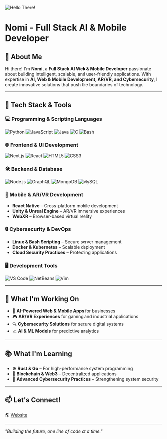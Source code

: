 
![Hello There!](https://media0.giphy.com/media/xTiIzJSKB4l7xTouE8/giphy.gif)

# **Nomi - Full Stack AI & Mobile Developer**

## 🚀 About Me
Hi there! I'm **Nomi**, a **Full Stack AI Web & Mobile Developer** passionate about building intelligent, scalable, and user-friendly applications. With expertise in **AI, Web & Mobile Development, AR/VR, and Cybersecurity**, I create innovative solutions that push the boundaries of technology.

---

## 🔧 Tech Stack & Tools

### 💻 Programming & Scripting Languages
![Python](https://github.com/curtainteddy/curtainteddy/blob/main/src/images/python-original.svg) ![JavaScript](https://github.com/curtainteddy/curtainteddy/blob/main/src/images/javascript-original.svg) ![Java](https://github.com/curtainteddy/curtainteddy/blob/main/src/images/java-original.svg) ![C](https://github.com/curtainteddy/curtainteddy/blob/main/src/images/c-original.svg) ![Bash](https://github.com/curtainteddy/curtainteddy/blob/main/src/images/bash-original.svg)

### 🌐 Frontend & UI Development
![Next.js](https://github.com/curtainteddy/curtainteddy/blob/main/src/images/nodejs-original.svg) ![React](https://github.com/curtainteddy/curtainteddy/blob/main/src/images/javascript-original.svg) ![HTML5](https://github.com/curtainteddy/curtainteddy/blob/main/src/images/html5-original.svg) ![CSS3](https://github.com/curtainteddy/curtainteddy/blob/main/src/images/css3-original.svg)

### 🛠 Backend & Database
![Node.js](https://github.com/curtainteddy/curtainteddy/blob/main/src/images/nodejs-original.svg) ![GraphQL](https://github.com/curtainteddy/curtainteddy/blob/main/src/images/graphql-plain.svg) ![MongoDB](https://github.com/curtainteddy/curtainteddy/blob/main/src/images/mongodb-original.svg) ![MySQL](https://github.com/curtainteddy/curtainteddy/blob/main/src/images/mysql-original.svg)

### 📱 Mobile & AR/VR Development
- **React Native** – Cross-platform mobile development
- **Unity & Unreal Engine** – AR/VR immersive experiences
- **WebXR** – Browser-based virtual reality

### 🔒 Cybersecurity & DevOps
- **Linux & Bash Scripting** – Secure server management
- **Docker & Kubernetes** – Scalable deployment
- **Cloud Security Practices** – Protecting applications

### 🖥 Development Tools
![VS Code](https://github.com/curtainteddy/curtainteddy/blob/main/src/images/vscode-original.svg) ![NetBeans](https://github.com/curtainteddy/curtainteddy/blob/main/src/images/Apache_NetBeans.svg) ![Vim](https://github.com/curtainteddy/curtainteddy/blob/main/src/images/Vim.svg)

---

## 🚀 What I'm Working On
- 🤖 **AI-Powered Web & Mobile Apps** for businesses
- 🎮 **AR/VR Experiences** for gaming and industrial applications
- 🔍 **Cybersecurity Solutions** for secure digital systems
- 📈 **AI & ML Models** for predictive analytics

---

## 📚 What I'm Learning
- ⚙️ **Rust & Go** – For high-performance system programming
- 🔗 **Blockchain & Web3** – Decentralized applications
- 🔐 **Advanced Cybersecurity Practices** – Strengthening system security

---

## 📫 Let's Connect!
🌎 [Website](https://seedinov.com)

---

_"Building the future, one line of code at a time."_
